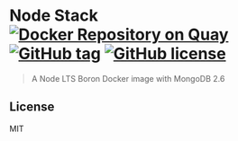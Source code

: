 # Node Stack [![Docker Repository on Quay](https://quay.io/repository/hahow/node-stack/status "Docker Repository on Quay")](https://quay.io/repository/hahow/node-stack) [![GitHub tag](https://img.shields.io/github/tag/hahow/node-stack.svg)](https://github.com/hahow/node-stack) [![GitHub license](https://img.shields.io/github/license/hahow/node-stack.svg)](https://github.com/hahow/node-stack/blob/master/LICENSE)

> A Node LTS Boron Docker image with MongoDB 2.6

## License

MIT
